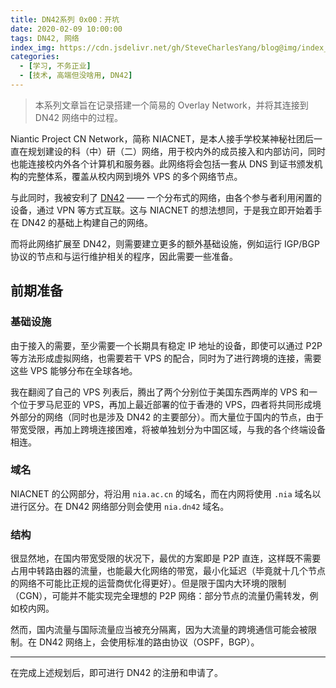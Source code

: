 ```yaml
---
title: DN42系列 0x00：开坑
date: 2020-02-09 10:00:00
tags: DN42, 网络
index_img: https://cdn.jsdelivr.net/gh/SteveCharlesYang/blog@img/index_img/dn42-0x00.jpg
categories:
  - [学习, 不务正业]
  - [技术, 高端但没啥用, DN42]
---
```


> 本系列文章旨在记录搭建一个简易的 Overlay Network，并将其连接到 DN42 网络中的过程。

Niantic Project CN Network，简称 NIACNET，是本人接手学校某神秘社团后一直在规划建设的科（中）研（二）网络，用于校内外的成员接入和内部访问，同时也能连接校内外各个计算机和服务器。此网络将会包括一套从 DNS 到证书颁发机构的完整体系，覆盖从校内网到境外 VPS 的多个网络节点。

与此同时，我被安利了 [DN42](https://dn42.net/) —— 一个分布式的网络，由各个参与者利用闲置的设备，通过 VPN 等方式互联。这与 NIACNET 的想法想同，于是我立即开始着手在 DN42 的基础上构建自己的网络。

而将此网络扩展至 DN42，则需要建立更多的额外基础设施，例如运行 IGP/BGP 协议的节点和与运行维护相关的程序，因此需要一些准备。

## 前期准备

### 基础设施

由于接入的需要，至少需要一个长期具有稳定 IP 地址的设备，即使可以通过 P2P 等方法形成虚拟网络，也需要若干 VPS 的配合，同时为了进行跨境的连接，需要这些 VPS 能够分布在全球各地。

我在翻阅了自己的 VPS 列表后，腾出了两个分别位于美国东西两岸的 VPS 和一个位于罗马尼亚的 VPS，再加上最近部署的位于香港的 VPS，四者将共同形成境外部分的网络（同时也是涉及 DN42 的主要部分）。而大量位于国内的节点，由于带宽受限，再加上跨境连接困难，将被单独划分为中国区域，与我的各个终端设备相连。

### 域名

NIACNET 的公网部分，将沿用 `nia.ac.cn` 的域名，而在内网将使用 `.nia` 域名以进行区分。在 DN42 网络部分则会使用 `nia.dn42` 域名。

### 结构

很显然地，在国内带宽受限的状况下，最优的方案即是 P2P 直连，这样既不需要占用中转路由器的流量，也能最大化网络的带宽，最小化延迟（毕竟就十几个节点的网络不可能比正规的运营商优化得更好）。但是限于国内大环境的限制（CGN），可能并不能实现完全理想的 P2P 网络：部分节点的流量仍需转发，例如校内网。

然而，国内流量与国际流量应当被充分隔离，因为大流量的跨境通信可能会被限制。在 DN42 网络上，会使用标准的路由协议（OSPF，BGP）。

- - -

在完成上述规划后，即可进行 DN42 的注册和申请了。
